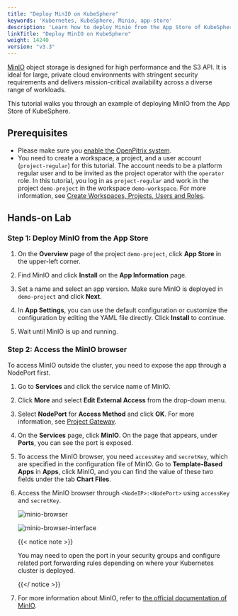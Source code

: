 ```yaml
---
title: "Deploy MinIO on KubeSphere"
keywords: 'Kubernetes, KubeSphere, Minio, app-store'
description: 'Learn how to deploy Minio from the App Store of KubeSphere and access its service.'
linkTitle: "Deploy MinIO on KubeSphere"
weight: 14240
version: "v3.3"
---
```

[MinIO](https://min.io/) object storage is designed for high performance and the S3 API. It is ideal for large, private cloud environments with stringent security requirements and delivers mission-critical availability across a diverse range of workloads.

This tutorial walks you through an example of deploying MinIO from the App Store of KubeSphere.

## Prerequisites

- Please make sure you [enable the OpenPitrix system](../../../pluggable-components/app-store/).
- You need to create a workspace, a project, and a user account (`project-regular`) for this tutorial. The account needs to be a platform regular user and to be invited as the project operator with the `operator` role. In this tutorial, you log in as `project-regular` and work in the project `demo-project` in the workspace `demo-workspace`. For more information, see [Create Workspaces, Projects, Users and Roles](../../../quick-start/create-workspace-and-project/).

## Hands-on Lab

### Step 1: Deploy MinIO from the App Store

1. On the **Overview** page of the project `demo-project`, click **App Store** in the upper-left corner.

2. Find MinIO and click **Install** on the **App Information** page.

3. Set a name and select an app version. Make sure MinIO is deployed in `demo-project` and click **Next**.

4. In **App Settings**, you can use the default configuration or customize the configuration by editing the YAML file directly. Click **Install** to continue.

5. Wait until MinIO is up and running.

### Step 2: Access the MinIO browser

To access MinIO outside the cluster, you need to expose the app through a NodePort first.

1. Go to **Services** and click the service name of MinIO.

2. Click **More** and select **Edit External  Access** from the drop-down menu.

3. Select **NodePort** for **Access Method** and click **OK**. For more information, see [Project Gateway](../../../project-administration/project-gateway/).

4. On the **Services** page, click **MinIO**. On the page that appears, under **Ports**, you can see the port is exposed.

5. To access the MinIO browser, you need `accessKey` and `secretKey`, which are specified in the configuration file of MinIO. Go to **Template-Based Apps** in **Apps**, click MinIO, and you can find the value of these two fields under the tab **Chart Files**.

6. Access the MinIO browser through `<NodeIP>:<NodePort>` using `accessKey` and `secretKey`.

   ![minio-browser](/images/docs/v3.x/appstore/built-in-apps/minio-app/minio-browser.png)

   ![minio-browser-interface](/images/docs/v3.x/appstore/built-in-apps/minio-app/minio-browser-interface.png)

   {{< notice note >}}

   You may need to open the port in your security groups and configure related port forwarding rules depending on where your Kubernetes cluster is deployed.

   {{</ notice >}} 

7. For more information about MinIO, refer to [the official documentation of MinIO](https://docs.min.io/).